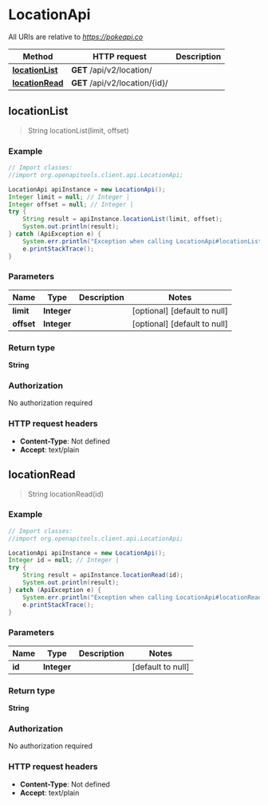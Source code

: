 # LocationApi

All URIs are relative to *https://pokeapi.co*

Method | HTTP request | Description
------------- | ------------- | -------------
[**locationList**](LocationApi.md#locationList) | **GET** /api/v2/location/ | 
[**locationRead**](LocationApi.md#locationRead) | **GET** /api/v2/location/{id}/ | 



## locationList

> String locationList(limit, offset)



### Example

```java
// Import classes:
//import org.openapitools.client.api.LocationApi;

LocationApi apiInstance = new LocationApi();
Integer limit = null; // Integer | 
Integer offset = null; // Integer | 
try {
    String result = apiInstance.locationList(limit, offset);
    System.out.println(result);
} catch (ApiException e) {
    System.err.println("Exception when calling LocationApi#locationList");
    e.printStackTrace();
}
```

### Parameters


Name | Type | Description  | Notes
------------- | ------------- | ------------- | -------------
 **limit** | **Integer**|  | [optional] [default to null]
 **offset** | **Integer**|  | [optional] [default to null]

### Return type

**String**

### Authorization

No authorization required

### HTTP request headers

- **Content-Type**: Not defined
- **Accept**: text/plain


## locationRead

> String locationRead(id)



### Example

```java
// Import classes:
//import org.openapitools.client.api.LocationApi;

LocationApi apiInstance = new LocationApi();
Integer id = null; // Integer | 
try {
    String result = apiInstance.locationRead(id);
    System.out.println(result);
} catch (ApiException e) {
    System.err.println("Exception when calling LocationApi#locationRead");
    e.printStackTrace();
}
```

### Parameters


Name | Type | Description  | Notes
------------- | ------------- | ------------- | -------------
 **id** | **Integer**|  | [default to null]

### Return type

**String**

### Authorization

No authorization required

### HTTP request headers

- **Content-Type**: Not defined
- **Accept**: text/plain

